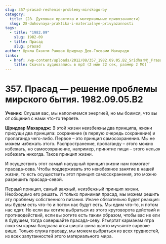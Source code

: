 ```yaml
---
slug: 357-prasad-reshenie-problemy-mirskogo-by
category:
  title: (28. Духовная практика и материальные привязанности)
  slug: 28-duhovnaya-praktika-i-materialnye-privyazannosti
tags:
  - title: "1982.09"
    slug: 1982-09
  - title: Прасад
    slug: prasad
author: Шрила Бхакти Ракшак Шридхар Дев-Госвами Махарадж
links:
  - href: /wp-content/uploads/2012/08/357_1982.09.05.B2_SridharMj_Prasad-reshenie_problemy_mirskogo_bytiya.mp3
    title: Скачать аудиозапись в mp3 (2 мин 22 сек, размер 2 Мб)
---
```


# 357. Прасад — решение проблемы мирского бытия. 1982.09.05.B2

**Ученик:** Слушая вас, мы наполняемся энергией, но мы боимся, что вы от общения с нами что-то теряете.

**Шридхар Махарадж:** В этой жизни неизбежны два принципа, жизни присущи два принципа: сохранение (в первую очередь сохранение) и пропаганда чего-либо. Первое – это принцип самосохранения. Мы не можем избежать этого. Распространение, пропаганду – этого можно избежать, но самосохранение, например, принятие пищи – этого нельзя избежать никогда. Таков принцип жизни.

И осуществить этот самый насущный принцип жизни нам помогает прасада-сева. Чтобы поддерживать это неизбежное занятие в нашей жизни, то есть осуществить этот принцип самосохранения, это можно разрешить прасада-севой.

Первый принцип, самый важный, неизбежный принцип жизни. Необходимо его решать. И только принимая прасад, мы можем решить эту проблему собственного питания. Иначе обязательно будет реакция: мы будем есть что-то и потом нас будут есть. Мы едим что-то, и потом нас едят. Но если вы хотите выбраться из этого круговорота действий и противодействий, если вы хотите есть таким образом, чтобы вас не ели в будущем, тогда совершайте прасада-севу. Ягьяртат карманам ятра локо ям карма бандхана ягья шишта шина шанто мучьянте сарвоке више. Только служа прасаду, мы можем выбраться из всех трудностей, из всех запутанностей этого материального мира.

